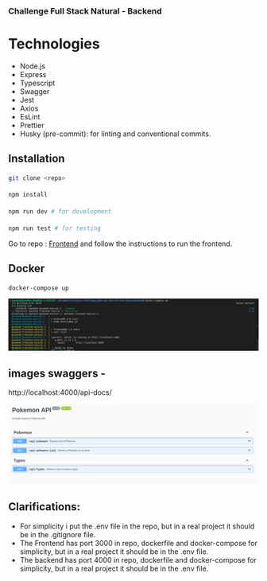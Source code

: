 ### Challenge Full Stack Natural - Backend

# Technologies

- Node.js
- Express
- Typescript
- Swagger
- Jest
- Axios
- EsLint
- Prettier
- Husky (pre-commit): for linting and conventional commits.

## Installation

```bash
git clone <repo>

npm install

npm run dev # for development

npm run test # for testing

```

Go to repo : [Frontend](https://github.com/jonatan-c/natural--frontend.git) and follow the instructions to run the frontend.


## Docker

```bash
docker-compose up 
```

![DockerImage](./images/docker-compose-up.png)


## images swaggers - 
http://localhost:4000/api-docs/

![Swagger](./images/swagger-poke-natural.png)


## Clarifications:

- For simplicity i put the .env file in the repo, but in a real project it should be in the .gitignore file.
- The Frontend has port 3000 in repo, dockerfile and docker-compose for simplicity, but in a real project it should be in the .env file.
- The backend has port 4000 in repo, dockerfile and docker-compose for simplicity, but in a real project it should be in the .env file.